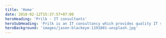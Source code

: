 ```yaml
---
title: 'Home'
date: 2018-02-12T15:37:57+07:00
heroHeading: 'Prilk - IT consultants'
heroSubHeading: 'Prilk is an IT consultancy which provides quality IT solutions in the European Union.'
heroBackground: 'images/jason-blackeye-1191801-unsplash.jpg'
---
```

